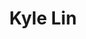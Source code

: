 ---
user: kyle
title: Kyle Lin
position: Senior Manager, UX Design
company: Continuum
featured: true
talk: keynote
---